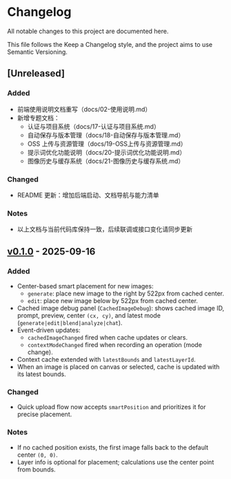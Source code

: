 # Changelog

All notable changes to this project are documented here.

This file follows the Keep a Changelog style, and the project aims to use Semantic Versioning.

## [Unreleased]

### Added
- 前端使用说明文档重写（docs/02-使用说明.md）
- 新增专题文档：
  - 认证与项目系统（docs/17-认证与项目系统.md）
  - 自动保存与版本管理（docs/18-自动保存与版本管理.md）
  - OSS 上传与资源管理（docs/19-OSS上传与资源管理.md）
  - 提示词优化功能说明（docs/20-提示词优化功能说明.md）
  - 图像历史与缓存系统（docs/21-图像历史与缓存系统.md）

### Changed
- README 更新：增加后端启动、文档导航与能力清单

### Notes
- 以上文档与当前代码库保持一致，后续联调或接口变化请同步更新

## [v0.1.0] - 2025-09-16

### Added
- Center-based smart placement for new images:
  - `generate`: place new image to the right by 522px from cached center.
  - `edit`: place new image below by 522px from cached center.
- Cached image debug panel (`CachedImageDebug`): shows cached image ID, prompt, preview, center `(cx, cy)`, and latest mode (`generate|edit|blend|analyze|chat`).
- Event-driven updates:
  - `cachedImageChanged` fired when cache updates or clears.
  - `contextModeChanged` fired when recording an operation (mode change).
- Context cache extended with `latestBounds` and `latestLayerId`.
- When an image is placed on canvas or selected, cache is updated with its latest bounds.

### Changed
- Quick upload flow now accepts `smartPosition` and prioritizes it for precise placement.

### Notes
- If no cached position exists, the first image falls back to the default center `(0, 0)`.
- Layer info is optional for placement; calculations use the center point from bounds.

[v0.1.0]: https://github.com/litai12/Tanva/releases/tag/v0.1.0
